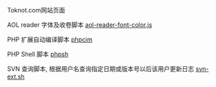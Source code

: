 Toknot.com网站页面

AOL reader 字体及收卷脚本
[aol-reader-font-color.js](https://github.com/chopins/chopins.github.com/blob/master/aol-reader-font-color.js)

PHP 扩展自动编译脚本
[phpcim](https://github.com/chopins/chopins.github.com/blob/master/phpicm)

PHP Shell 脚本
[phpsh](https://github.com/chopins/chopins.github.com/blob/master/phpsh)

SVN 查询脚本, 根据用户名查询指定日期或版本号以后该用户更新日志
[svn-ext.sh](https://github.com/chopins/chopins.github.com/blob/master/svn-ext.sh)
